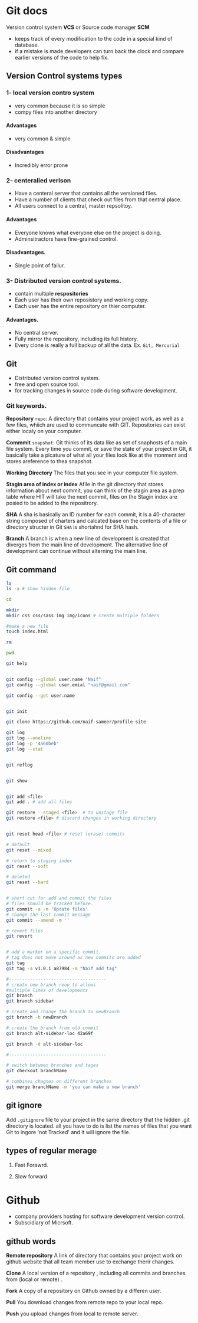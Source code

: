 # Git docs

Version control system **VCS** or Source code manager **SCM**

- keeps track of every modification to the code in a special kind of database.
- if a mistake is made developers can turn back the clock and compare earlier versions of the code to help fix.

## Version Control systems types

### 1- local version contro system

- very common because it is so simple
- compy files into another directory

#### Advantages

- very common & simple

#### Disadvantages

- Incredibly error prone

### 2- centeralied verison

- Have a centeral server that contains all the versioned files.
- Have a number of clients that check out files from that central place.
- All users connect to a central, master repsolitoy.

#### Advantages

- Everyone knows what everyone else on the project is doing.
- Adminsitractors have fine-grained control.

#### Disadvantages.

- Single point of failur.

### 3- Distributed version control systems.

- contain multiple **respositories**
- Each user has their own reposistory and working copy.
- Each user has the entire repository on thier computer.

#### Advantages.

- No central server.
- Fully mirror the repository, including its full history.
- Every clone is really a full backup of all the data.
  Ex. `Git, Mercurial`

## Git

- Distributed version control system.
- free and open source tool.
- for tracking changes in source code during software development.

### Git keywords.

**Repository** `repo`: A directory that contains your project work, as well as a few files, whiich are used to communcate with GIT. Repositories can exist either localy on your computer.

**Commmit** `snapshot`: Git thinks of its data like as set of snaphosts of a main file system. Every time you commit, or save the state of your project in GIt, it basically take a picature of what all your files look like at the monment and stores areference to thea snapshot.

**Working Directory** The files that you see in your computer file system.

**Stagin area of index or index** Afile in the git directory that stores information about next commit, you can think of the stagin area as a prep table where HIT will take the next commit, files on the Stagin index are posied to be added to the repositrory.

**SHA** A sha is basically an ID number for each commit, it is a 40-character string composed of charters and calcated base on the contents of a file or directory structer in Git `SHA` is shortahnd for SHA hash.

**Branch** A branch is when a new line of development is created that diverges from the main line of development. The alternative line of development can continue without alterning the main line.

## Git command

```bash
ls
ls -a # show hidden file

cd

mkdir
mkdir css css/sass img img/icons # create multiple folders

#make a new file
touch index.html

rm

pwd
```

```bash
git help


git config --global user.name "Naif"
git config --global user.emial "naif@gmail.com"

git config --get user.name


git init

git clone https://github.com/naif-sameer/profile-site

git log
git log --oneline
git log -p '4a60beb'
git log --stat


git reflog


git show


git add <file>
git add . # add all files

git restore --staged <file>  # to unstage file
git restore <file> # discard changes in working directory


git reset head <file> # reset (erase) commits

# default
git reset --mixed

# return to staging index
git reset --soft

# deleted
git reset --hard


# short cut for add and commit the files
# files should be tracked before.
git commit -a -m 'Update files'
# change the last commit message
git commit --amend -m ''

# revert files
git revert


# add a marker on a specific commit.
# tag does not move around as new commits are added
git tag
git tag -a v1.0.1 a87984 -m "Naif add tag"

#-------------------------------------
# create new branch reop to allows
#multiple lines of developments
git branch
git branch sidebar

# create and change the branch to newBranch
git branch -b newBranch

# create the branch from old commit
git branch alt-sidebar-loc 42a69f

git branch -d alt-sidebar-loc

#-------------------------------------

# switch between branches and tages
git checkout branchName

# combines chagnes on different branches
git merge branchName -m 'you can make a new branch'

```

## git ignore

Add `.gitignore` file to your project in the same directory that the hidden .git directory is located. all you have to do is list the names of files that you want Git to ingore 'not Tracked' and it will ignore the file.

## types of regular merage

1. Fast Forawrd.

2. Slow forward

# Github

- company providers hosting for software development version control.
- Subscidiary of Micrsoft.

## github words

**Remote repository** A link of directory that contains your project work on github website that all team member use to exchange therir changes.

**Clone** A local version of a repository , including all commits and branches from (local or remote) .

**Fork** A copy of a repository on Github owned by a differen user.

**Pull** You download changes from remote repo to your local repo.

**Push** you upload changes from local to remote server.
